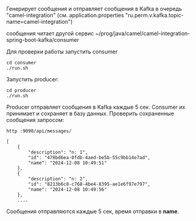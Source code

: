 Генерирует сообщения и отправляет сообщения в Kafka в очередь "camel-integration" 
(см. application.properties "ru.perm.v.kafka.topic-name=camel-integration")

сообщения читает другой сервис ~/prog/java/camel/camel-integration-spring-boot-kafka/consumer

Для проверки работы запустить consumer

````shell
cd consumer
./run.sh
````

Запустить producer:

````shell
cd producer
./run.sh
````

Producer отправляет сообщения в Kafka каждые 5 сек. Consumer их принимает и сохраняет в базу данных. Проверить сохраненные сообщения запросом:

````shell
http :9090/api/messages/

[
    {
        "description": "n: 1",
        "id": "478bd6ea-0fdb-4aed-be5b-55c9bb14e7ad",
        "name": "2024-12-08 10:49:51"
    },
    {
        "description": "n: 2",
        "id": "8213b6c8-c768-4be4-8395-ae1e6f97e797",
        "name": "2024-12-08 10:49:56"
    },
    ....
````

Сообщения отправляются каждые 5 сек, время отправки в __name__.